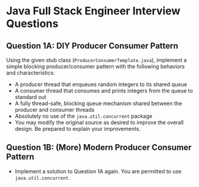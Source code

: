 # Java Full Stack Engineer Interview Questions

## Question 1A: DIY Producer Consumer Pattern

Using the given stub class (`ProducerConsumerTemplate.java`), implement a simple blocking
producer/consumer pattern with the following behaviors and characteristics:

- A producer thread that enqueues random integers to its shared queue
- A consumer thread that consumes and prints integers from the queue to standard out
- A fully thread-safe, blocking queue mechanism shared between the producer and consumer threads
- Absolutely no use of the `java.util.concurrent` package
- You may modify the original source as desired to improve the overall design. Be prepared to
  explain your improvements.

## Question 1B: (More) Modern Producer Consumer Pattern

- Implement a solution to Question 1A again. You are permitted to use `java.util.concurrent`.
